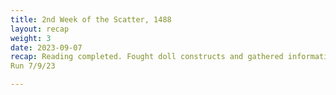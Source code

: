 ```yaml
---
title: 2nd Week of the Scatter, 1488
layout: recap
weight: 3 
date: 2023-09-07
recap: Reading completed. Fought doll constructs and gathered information on them. Aided gnome with second puzzle. Undead goaded by Oz. Fought off undead. Scared gnolls from the area for now using explosives. Undead gain 1 energy forming 1 white undead. Meteorite piece destroyed. Undead back to level 1. Guild stockpile found and stolen. 
Run 7/9/23

---
```


